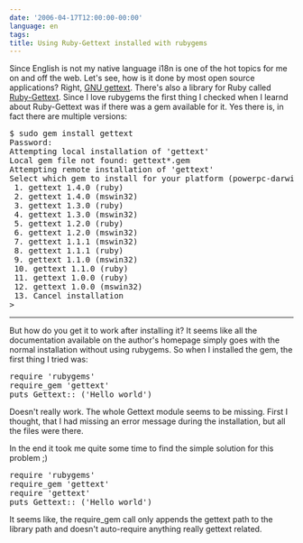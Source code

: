 ```yaml
---
date: '2006-04-17T12:00:00-00:00'
language: en
tags:
title: Using Ruby-Gettext installed with rubygems
---
```



Since English is not my native language i18n is one of the hot topics for me on and off the web. Let's see, how is it done by most open source applications? Right, [GNU gettext](http://www.gnu.org/software/gettext/). There's also a library for Ruby called [Ruby-Gettext](http://www.yotabanana.com/hiki/ruby-gettext.html?ruby-gettext). Since I love rubygems the first thing I checked when I learnd about Ruby-Gettext was if there was a gem available for it. Yes there is, in fact there are multiple versions:

<pre class="console">$ sudo gem install gettext
Password:
Attempting local installation of &apos;gettext&apos;
Local gem file not found: gettext*.gem
Attempting remote installation of &apos;gettext&apos;
Select which gem to install for your platform (powerpc-darwin8.5.0)
 1. gettext 1.4.0 (ruby)
 2. gettext 1.4.0 (mswin32)
 3. gettext 1.3.0 (ruby)
 4. gettext 1.3.0 (mswin32)
 5. gettext 1.2.0 (ruby)
 6. gettext 1.2.0 (mswin32)
 7. gettext 1.1.1 (mswin32)
 8. gettext 1.1.1 (ruby)
 9. gettext 1.1.0 (mswin32)
 10. gettext 1.1.0 (ruby)
 11. gettext 1.0.0 (ruby)
 12. gettext 1.0.0 (mswin32)
 13. Cancel installation
&gt;</pre>



-------------------------------



But how do you get it to work after installing it? It seems like all the documentation available on the author's homepage simply goes with the normal installation without using rubygems. So when I installed the gem, the first thing I tried was:

<pre class="code">require 'rubygems'
require_gem 'gettext'
puts Gettext::_('Hello world')</pre>

Doesn't really work. The whole Gettext module seems to be missing. First I thought, that I had missing an error message during the installation, but all the files were there. 

In the end it took me quite some time to find the simple solution for this problem ;)

<pre class="code">require 'rubygems'
require_gem 'gettext'
require 'gettext'
puts Gettext::_('Hello world')</pre>

It seems like, the require_gem call only appends the gettext path to the library path and doesn't auto-require anything really gettext related.
